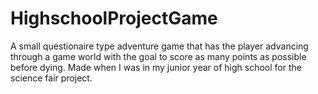 # HighschoolProjectGame
A small questionaire type adventure game that has the player advancing through a game world with the goal to score as many points as possible before dying.
Made when I was in my junior year of high school for the science fair project.
